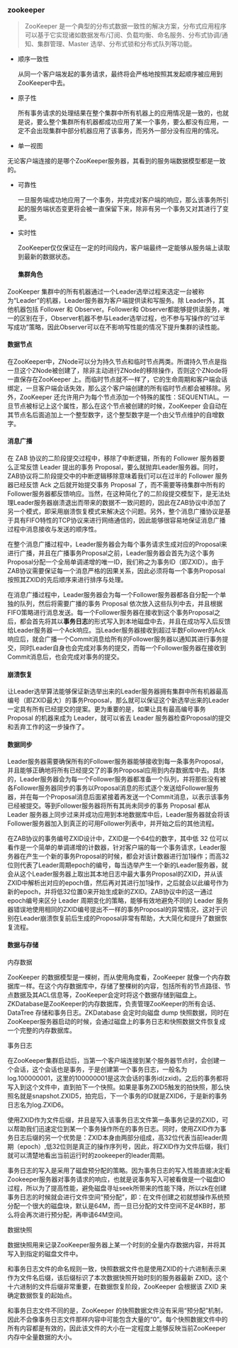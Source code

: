 ### zookeeper

> ZooKeeper 是一个典型的分布式数据一致性的解决方案，分布式应用程序可以基于它实现诸如数据发布/订阅、负载均衡、命名服务、分布式协调/通知、集群管理、Master 选举、分布式锁和分布式队列等功能。

- 顺序一致性

  从同一个客户端发起的事务请求，最终将会严格地按照其发起顺序被应用到ZooKeeper中去。

- 原子性

  所有事务请求的处理结果在整个集群中所有机器上的应用情况是一致的，也就是说，要么整个集群所有机器都成功应用了某一个事务，要么都没有应用，一定不会出现集群中部分机器应用了该事务，而另外一部分没有应用的情况。

- 单一视图

 无论客户端连接的是哪个ZooKeeper服务器，其看到的服务端数据模型都是一致的。

- 可靠性

  一旦服务端成功地应用了一个事务，并完成对客户端的响应，那么该事务所引起的服务端状态变更将会被一直保留下来，除非有另一个事务又对其进行了变更。

- 实时性

   ZooKeeper仅仅保证在一定的时间段内，客户端最终一定能够从服务端上读取到最新的数据状态。



  #### 集群角色

ZooKeeper 集群中的所有机器通过一个Leader选举过程来选定一台被称为“Leader”的机器，Leader服务器为客户端提供读和写服务。除 Leader外，其他机器包括 Follower 和 Observer。Follower和 Observer都能够提供读服务，唯一的区别在于，Observer机器不参与Leader选举过程，也不参与写操作的“过半写成功”策略，因此Observer可以在不影响写性能的情况下提升集群的读性能。

#### 数据节点

在ZooKeeper中，ZNode可以分为持久节点和临时节点两类。所谓持久节点是指一旦这个ZNode被创建了，除非主动进行ZNode的移除操作，否则这个ZNode将一直保存在ZooKeeper 上。而临时节点就不一样了，它的生命周期和客户端会话绑定，一旦客户端会话失效，那么这个客户端创建的所有临时节点都会被移除。另外，ZooKeeper 还允许用户为每个节点添加一个特殊的属性：SEQUENTIAL。一旦节点被标记上这个属性，那么在这个节点被创建的时候，ZooKeeper 会自动在其节点名后面追加上一个整型数字，这个整型数字是一个由父节点维护的自增数字。

#### 消息广播

在 ZAB 协议的二阶段提交过程中，移除了中断逻辑，所有的 Follower 服务器要么正常反馈 Leader 提出的事务 Proposal，要么就抛弃Leader服务器。同时，ZAB协议将二阶段提交中的中断逻辑移除意味着我们可以在过半的 Follower 服务器已经反馈 Ack 之后就开始提交事务 Proposal 了，而不需要等待集群中所有的Follower服务器都反馈响应。当然，在这种简化了的二阶段提交模型下，是无法处理Leader服务器崩溃退出而带来的数据不一致问题的，因此在ZAB协议中添加了另一个模式，即采用崩溃恢复模式来解决这个问题。另外，整个消息广播协议是基于具有FIFO特性的TCP协议来进行网络通信的，因此能够很容易地保证消息广播过程中消息接收与发送的顺序性。

在整个消息广播过程中，Leader服务器会为每个事务请求生成对应的Proposal来进行广播，并且在广播事务Proposal之前，Leader服务器会首先为这个事务Proposal分配一个全局单调递增的唯一ID，我们称之为事务ID（即ZXID）。由于ZAB协议需要保证每一个消息严格的因果关系，因此必须将每一个事务Proposal按照其ZXID的先后顺序来进行排序与处理。

在消息广播过程中，Leader服务器会为每一个Follower服务器都各自分配一个单独的队列，然后将需要广播的事务 Proposal 依次放入这些队列中去，并且根据 FIFO策略进行消息发送。每一个Follower服务器在接收到这个事务Proposal之后，都会首先将其以**事务日志**的形式写入到本地磁盘中去，并且在成功写入后反馈给Leader服务器一个Ack响应。当Leader服务器接收到超过半数Follower的Ack响应后，就会广播一个Commit消息给所有的Follower服务器以通知其进行事务提交，同时Leader自身也会完成对事务的提交，而每一个Follower服务器在接收到Commit消息后，也会完成对事务的提交。

#### 崩溃恢复

让Leader选举算法能够保证新选举出来的Leader服务器拥有集群中所有机器最高编号（即ZXID最大）的事务Proposal，那么就可以保证这个新选举出来的Leader一定具有所有已经提交的提案。更为重要的是，如果让具有最高编号事务 Proposal 的机器来成为 Leader，就可以省去 Leader 服务器检查Proposal的提交和丢弃工作的这一步操作了。



#### 数据同步

Leader服务器需要确保所有的Follower服务器能够接收到每一条事务Proposal，并且能够正确地将所有已经提交了的事务Proposal应用到内存数据库中去。具体的，Leader服务器会为每一个Follower服务器都准备一个队列，并将那些没有被各Follower服务器同步的事务以Proposal消息的形式逐个发送给Follower服务器，并在每一个Proposal消息后面紧接着再发送一个Commit消息，以表示该事务已经被提交。等到Follower服务器将所有其尚未同步的事务 Proposal 都从 Leader 服务器上同步过来并成功应用到本地数据库中后，Leader服务器就会将该Follower服务器加入到真正的可用Follower列表中，并开始之后的其他流程。

在ZAB协议的事务编号ZXID设计中，ZXID是一个64位的数字，其中低 32 位可以看作是一个简单的单调递增的计数器，针对客户端的每一个事务请求，Leader服务器在产生一个新的事务Proposal的时候，都会对该计数器进行加1操作；而高32位则代表了Leader周期epoch的编号，每当选举产生一个新的Leader服务器，就会从这个Leader服务器上取出其本地日志中最大事务Proposal的ZXID，并从该ZXID中解析出对应的epoch值，然后再对其进行加1操作，之后就会以此编号作为新的epoch，并将低32位置0来开始生成新的ZXID。ZAB协议中的这一通过epoch编号来区分 Leader 周期变化的策略，能够有效地避免不同的 Leader 服务器错误地使用相同的ZXID编号提出不一样的事务Proposal的异常情况，这对于识别在Leader崩溃恢复前后生成的Proposal非常有帮助，大大简化和提升了数据恢复流程。



#### 数据与存储

内存数据

ZooKeeper 的数据模型是一棵树，而从使用角度看，ZooKeeper 就像一个内存数据库一样。在这个内存数据库中，存储了整棵树的内容，包括所有的节点路径、节点数据及其ACL信息等，ZooKeeper会定时将这个数据存储到磁盘上。ZKDatabase是ZooKeeper的内存数据库，负责管理ZooKeeper的所有会话、DataTree 存储和事务日志。ZKDatabase 会定时向磁盘 dump 快照数据，同时在ZooKeeper服务器启动的时候，会通过磁盘上的事务日志和快照数据文件恢复成一个完整的内存数据库。

事务日志

在ZooKeeper集群启动后，当第一个客户端连接到某个服务器节点时，会创建一个会话，这个会话也是事务，于是创建第一个事务日志，一般名为log.100000001，这里的100000001是这次会话的事务id(zxid)。之后的事务都将写入到这个文件中，直到拍下一个快照。如果是事务ZXID5触发的拍快照，那么快照名就是snapshot.ZXID5，拍完后，下一个事务的ID就是ZXID6，于是新的事务日志名为log.ZXID6。

使用ZXID作为文件后缀，并且是写入该事务日志文件第一条事务记录的ZXID，可以帮助我们迅速定位到某一个事务操作所在的事务日志。同时，使用ZXID作为事务日志后缀的另一个优势是：ZXID本身由两部分组成，高32位代表当前leader周期（epoch）,低32位则是真正的操作序列号，因此，将ZXID作为文件后缀，我们就可以清楚地看出当前运行时的zookeeper的leader周期。

事务日志的写入是采用了磁盘预分配的策略。因为事务日志的写入性能直接决定看Zookeeper服务器对事务请求的响应，也就是说事务写入可被看做是一个磁盘IO过程，所以为了提高性能，避免磁盘寻址seek所带来的性能下降，所以zk在创建事务日志的时候就会进行文件空间“预分配”，即：在文件创建之初就想操作系统预分配一个很大的磁盘块，默认是64M，而一旦已分配的文件空间不足4KB时，那么将会再次进行预分配，再申请64M空间。

数据快照

数据快照用来记录ZooKeeper服务器上某一个时刻的全量内存数据内容，并将其写入到指定的磁盘文件中。

和事务日志文件的命名规则一致，快照数据文件也是使用ZXID的十六进制表示来作为文件名后缀，该后缀标识了本次数据快照开始时刻的服务器最新 ZXID。这个十六进制的文件后缀非常重要，在数据恢复阶段，ZooKeeper 会根据该 ZXID 来确定数据恢复的起始点。

和事务日志文件不同的是，ZooKeeper 的快照数据文件没有采用“预分配”机制，因此不会像事务日志文件那样内容中可能包含大量的“0”。每个快照数据文件中的所有内容都是有效的，因此该文件的大小在一定程度上能够反映当前ZooKeeper内存中全量数据的大小。



  
